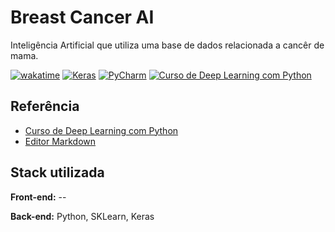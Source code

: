 # Breast Cancer AI

Inteligência Artificial que utiliza uma base de dados relacionada a cancêr de mama.

[![wakatime](https://wakatime.com/badge/user/c3066713-8dca-47d5-9002-0096164d3393/project/57b21375-fb23-46f5-ac8e-7c1707322143.svg)](https://wakatime.com/badge/user/c3066713-8dca-47d5-9002-0096164d3393/project/57b21375-fb23-46f5-ac8e-7c1707322143)
[![Keras](https://img.shields.io/badge/Keras-Docs-red)](https://keras.io)
[![PyCharm](https://img.shields.io/badge/PyCharm-IDE-green)](https://www.jetbrains.com/pt-br/pycharm/)
[![Curso de Deep Learning com Python](https://img.shields.io/badge/Udemy-Curso-purple)](https://www.udemy.com/course/deep-learning-com-python-az-curso-completo/)
## Referência

 - [Curso de Deep Learning com Python](https://www.udemy.com/course/deep-learning-com-python-az-curso-completo/)
 - [Editor Markdown](https://readme.so)

## Stack utilizada

**Front-end:** --

**Back-end:** Python, SKLearn, Keras


